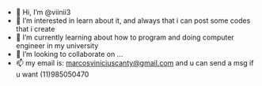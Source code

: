 - 👋 Hi, I’m @viinii3
- 👀 I’m interested in learn about it, and always that i can post some codes that i create
- 🌱 I’m currently learning about how to program and doing computer engineer  in my university
- 💞️ I’m looking to collaborate on ...
- 📫 my email is: marcosviniciuscanty@gmail.com and u can send a msg if u want (11)985050470

<!---
viinii3/viinii3 is a ✨ special ✨ repository because its `README.md` (this file) appears on your GitHub profile.
You can click the Preview link to take a look at your changes.
--->
